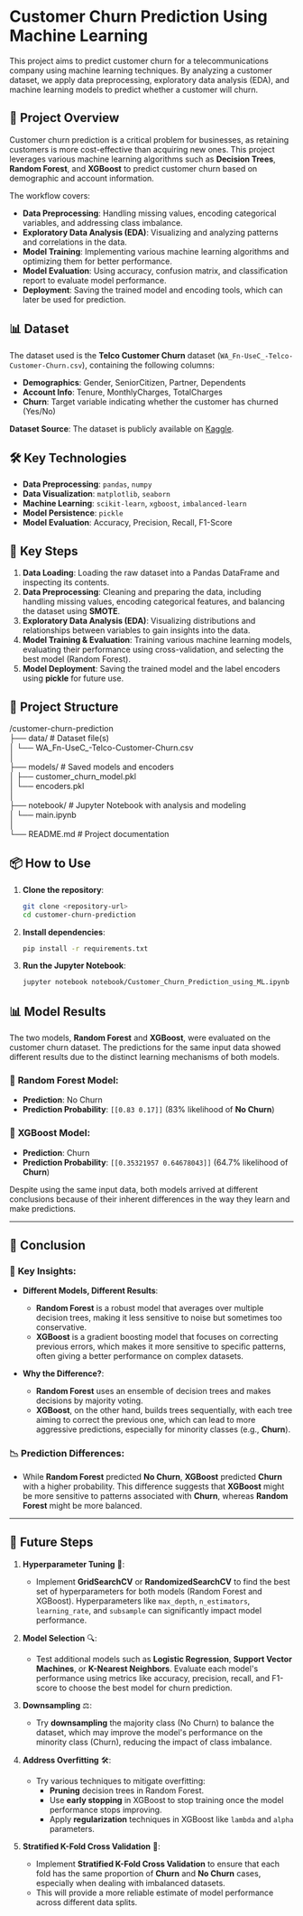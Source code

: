# Customer Churn Prediction Using Machine Learning

This project aims to predict customer churn for a telecommunications company using machine learning techniques. By analyzing a customer dataset, we apply data preprocessing, exploratory data analysis (EDA), and machine learning models to predict whether a customer will churn.

## 📝 Project Overview

Customer churn prediction is a critical problem for businesses, as retaining customers is more cost-effective than acquiring new ones. This project leverages various machine learning algorithms such as **Decision Trees**, **Random Forest**, and **XGBoost** to predict customer churn based on demographic and account information.

The workflow covers:

- **Data Preprocessing**: Handling missing values, encoding categorical variables, and addressing class imbalance.
- **Exploratory Data Analysis (EDA)**: Visualizing and analyzing patterns and correlations in the data.
- **Model Training**: Implementing various machine learning algorithms and optimizing them for better performance.
- **Model Evaluation**: Using accuracy, confusion matrix, and classification report to evaluate model performance.
- **Deployment**: Saving the trained model and encoding tools, which can later be used for prediction.

## 📊 Dataset

The dataset used is the **Telco Customer Churn** dataset (`WA_Fn-UseC_-Telco-Customer-Churn.csv`), containing the following columns:

- **Demographics**: Gender, SeniorCitizen, Partner, Dependents
- **Account Info**: Tenure, MonthlyCharges, TotalCharges
- **Churn**: Target variable indicating whether the customer has churned (Yes/No)

**Dataset Source**: The dataset is publicly available on [Kaggle](https://www.kaggle.com/blastchar/telco-customer-churn).

## 🛠️ Key Technologies

- **Data Preprocessing**: `pandas`, `numpy`
- **Data Visualization**: `matplotlib`, `seaborn`
- **Machine Learning**: `scikit-learn`, `xgboost`, `imbalanced-learn`
- **Model Persistence**: `pickle`
- **Model Evaluation**: Accuracy, Precision, Recall, F1-Score

## 🔑 Key Steps

1. **Data Loading**: Loading the raw dataset into a Pandas DataFrame and inspecting its contents.
2. **Data Preprocessing**: Cleaning and preparing the data, including handling missing values, encoding categorical features, and balancing the dataset using **SMOTE**.
3. **Exploratory Data Analysis (EDA)**: Visualizing distributions and relationships between variables to gain insights into the data.
4. **Model Training & Evaluation**: Training various machine learning models, evaluating their performance using cross-validation, and selecting the best model (Random Forest).
5. **Model Deployment**: Saving the trained model and the label encoders using **pickle** for future use.

## 📂 Project Structure

/customer-churn-prediction  
├── data/                        # Dataset file(s)  
│   └── WA_Fn-UseC_-Telco-Customer-Churn.csv  
│  
├── models/                      # Saved models and encoders  
│   ├── customer_churn_model.pkl  
│   └── encoders.pkl  
│  
├── notebook/                    # Jupyter Notebook with analysis and modeling  
│   └── main.ipynb  
│  
└── README.md                    # Project documentation


## 📦 How to Use

1. **Clone the repository**:
   ```bash
   git clone <repository-url>
   cd customer-churn-prediction
   
2. **Install dependencies**:
    ```bash
   pip install -r requirements.txt
   
3. **Run the Jupyter Notebook**:
    ```bash
   jupyter notebook notebook/Customer_Churn_Prediction_using_ML.ipynb
   
## 📊 Model Results

The two models, **Random Forest** and **XGBoost**, were evaluated on the customer churn dataset. The predictions for the same input data showed different results due to the distinct learning mechanisms of both models.

### 🔹 **Random Forest Model**:
- **Prediction**: No Churn
- **Prediction Probability**: `[[0.83 0.17]]` (83% likelihood of **No Churn**)

### 🔹 **XGBoost Model**:
- **Prediction**: Churn
- **Prediction Probability**: `[[0.35321957 0.64678043]]` (64.7% likelihood of **Churn**)

Despite using the same input data, both models arrived at different conclusions because of their inherent differences in the way they learn and make predictions.

---

## 🧐 Conclusion

### 🔑 **Key Insights**:
- **Different Models, Different Results**:  
  - **Random Forest** is a robust model that averages over multiple decision trees, making it less sensitive to noise but sometimes too conservative.
  - **XGBoost** is a gradient boosting model that focuses on correcting previous errors, which makes it more sensitive to specific patterns, often giving a better performance on complex datasets.
  
- **Why the Difference?**:
  - **Random Forest** uses an ensemble of decision trees and makes decisions by majority voting.
  - **XGBoost**, on the other hand, builds trees sequentially, with each tree aiming to correct the previous one, which can lead to more aggressive predictions, especially for minority classes (e.g., **Churn**).

### 📉 **Prediction Differences**:
- While **Random Forest** predicted **No Churn**, **XGBoost** predicted **Churn** with a higher probability. This difference suggests that **XGBoost** might be more sensitive to patterns associated with **Churn**, whereas **Random Forest** might be more balanced.

---

## 🚀 Future Steps

1. **Hyperparameter Tuning** 🔧:
   - Implement **GridSearchCV** or **RandomizedSearchCV** to find the best set of hyperparameters for both models (Random Forest and XGBoost). Hyperparameters like `max_depth`, `n_estimators`, `learning_rate`, and `subsample` can significantly impact model performance.

2. **Model Selection** 🔍:
   - Test additional models such as **Logistic Regression**, **Support Vector Machines**, or **K-Nearest Neighbors**. Evaluate each model's performance using metrics like accuracy, precision, recall, and F1-score to choose the best model for churn prediction.

3. **Downsampling** ⚖️:
   - Try **downsampling** the majority class (No Churn) to balance the dataset, which may improve the model's performance on the minority class (Churn), reducing the impact of class imbalance.

4. **Address Overfitting** 🛠️:
   - Try various techniques to mitigate overfitting:
     - **Pruning** decision trees in Random Forest.
     - Use **early stopping** in XGBoost to stop training once the model performance stops improving.
     - Apply **regularization** techniques in XGBoost like `lambda` and `alpha` parameters.

5. **Stratified K-Fold Cross Validation** 🔄:
   - Implement **Stratified K-Fold Cross Validation** to ensure that each fold has the same proportion of **Churn** and **No Churn** cases, especially when dealing with imbalanced datasets.
   - This will provide a more reliable estimate of model performance across different data splits.

